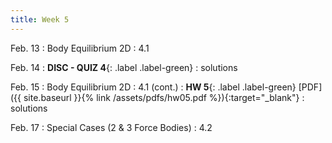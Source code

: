 ```yaml
---
title: Week 5
---
```

Feb. 13 
: Body Equilibrium 2D 
  : 4.1


Feb. 14
: **DISC - QUIZ 4**{: .label .label-green} 
  : solutions

Feb. 15
: Body Equilibrium 2D
  : 4.1 (cont.)
: **HW 5**{: .label .label-green} [PDF]({{ site.baseurl }}{% link /assets/pdfs/hw05.pdf %}){:target="_blank"}
  : solutions

Feb. 17
: Special Cases (2 & 3 Force Bodies)
  : 4.2
